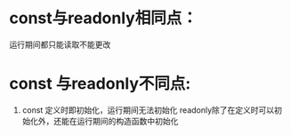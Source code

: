 # const与readonly相同点：
运行期间都只能读取不能更改
# const 与readonly不同点:
1. const 定义时即初始化，运行期间无法初始化
   readonly除了在定义时可以初始化外，还能在运行期间的构造函数中初始化
